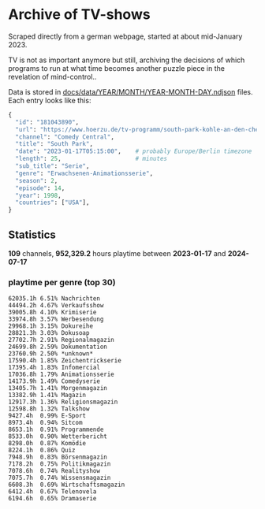 # Archive of TV-shows

Scraped directly from a german webpage, started at about mid-January 2023.

TV is not as important anymore but still, archiving the decisions of which programs to run at what time
becomes another puzzle piece in the revelation of mind-control.. 

Data is stored in [docs/data/YEAR/MONTH/YEAR-MONTH-DAY.ndjson](docs/data/) files. 
Each entry looks like this:

```python
{
  "id": "181043890", 
  "url": "https://www.hoerzu.de/tv-programm/south-park-kohle-an-den-chefkoch/bid_181043890/", 
  "channel": "Comedy Central", 
  "title": "South Park", 
  "date": "2023-01-17T05:15:00",    # probably Europe/Berlin timezone 
  "length": 25,                     # minutes 
  "sub_title": "Serie", 
  "genre": "Erwachsenen-Animationsserie", 
  "season": 2, 
  "episode": 14, 
  "year": 1998, 
  "countries": ["USA"],
}
```

## Statistics

**109** channels, **952,329.2** hours playtime between **2023-01-17** and **2024-07-17**


### playtime per genre (top 30)

    62035.1h 6.51% Nachrichten
    44494.2h 4.67% Verkaufsshow
    39005.8h 4.10% Krimiserie
    33974.8h 3.57% Werbesendung
    29968.1h 3.15% Dokureihe
    28821.3h 3.03% Dokusoap
    27702.7h 2.91% Regionalmagazin
    24699.8h 2.59% Dokumentation
    23760.9h 2.50% *unknown*
    17590.4h 1.85% Zeichentrickserie
    17395.4h 1.83% Infomercial
    17036.8h 1.79% Animationsserie
    14173.9h 1.49% Comedyserie
    13405.7h 1.41% Morgenmagazin
    13382.9h 1.41% Magazin
    12917.3h 1.36% Religionsmagazin
    12598.8h 1.32% Talkshow
    9427.4h  0.99% E-Sport
    8973.4h  0.94% Sitcom
    8653.1h  0.91% Programmende
    8533.0h  0.90% Wetterbericht
    8298.0h  0.87% Komödie
    8224.1h  0.86% Quiz
    7948.9h  0.83% Börsenmagazin
    7178.2h  0.75% Politikmagazin
    7078.6h  0.74% Realityshow
    7075.7h  0.74% Wissensmagazin
    6608.3h  0.69% Wirtschaftsmagazin
    6412.4h  0.67% Telenovela
    6194.6h  0.65% Dramaserie
